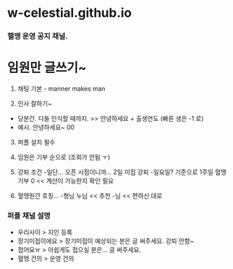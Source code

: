 # w-celestial.github.io

### 핼맹 운영 공지 채널.
# 임원만 글쓰기~
1. 채팅 기본 - manner makes man

2. 인사 잘하기~
- 당분간. 다들 인식할 때까지. >> 안녕하세요 + 출생연도 (빠른 생은 -1 로)
- 예시. 안녕하세요~ 00

3. 퍼플 설치 필수

4. 임원은 기부 순으로 (조회가 안됨 ㅜ)

5. 강퇴 조건
-일단... 오픈 시점이니까... 2일 미접 강퇴
-일요일? 기준으로 1주일 혈맹 기부 0 << 계산이 가능한지 확인 필요

6. 혈맹원간 호칭...
-형님 누님 << 추천
-님 << 편하신 대로

### 퍼플 채널 설명
- 우리사이 > 지인 등록
- 장기미접이에요 > 장기미접이 예상되는 분은 글 써주세요. 강퇴 안함~
- 접어요ㅠ > 아쉽게도 접으실 분은... 글 써주세요.
- 혈맹 건의 > 운영 건의
